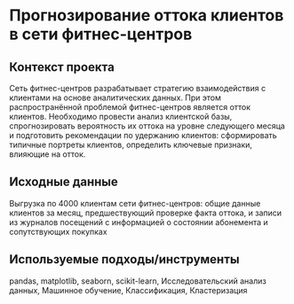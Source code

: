 # Прогнозирование оттока клиентов в сети фитнес-центров

## Контекст проекта
Сеть фитнес-центров разрабатывает стратегию взаимодействия с клиентами на основе аналитических данных. При этом распространённой проблемой фитнес-центров является отток клиентов. Необходимо провести анализ клиентской базы, спрогнозировать вероятность их оттока на уровне следующего месяца и подготовить рекомендации по удержанию клиентов: сформировать типичные портреты клиентов, определить ключевые признаки, влияющие на отток.

## Исходные данные
Выгрузка по 4000 клиентам сети фитнес-центров: общие данные клиентов за месяц, предшествующий проверке факта оттока, и записи из журналов посещений с информацией о состоянии абонемента и сопутствующих покупках

## Используемые подходы/инструменты
pandas, matplotlib, seaborn, scikit-learn, Исследовательский анализ данных, Машинное обучение, Классификация, Кластеризация
